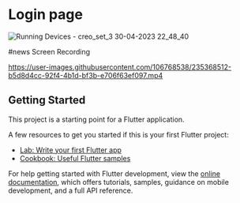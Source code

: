 # Login page

![Running Devices - creo_set_3 30-04-2023 22_48_40](https://user-images.githubusercontent.com/106768538/235367557-e1a18cef-e95a-4e1c-aed5-05b5f2b5fd43.png)

#news Screen Recording

https://user-images.githubusercontent.com/106768538/235368512-b5d8d4cc-92f4-4b1d-bf3b-e706f63ef097.mp4

## Getting Started

This project is a starting point for a Flutter application.

A few resources to get you started if this is your first Flutter project:

- [Lab: Write your first Flutter app](https://docs.flutter.dev/get-started/codelab)
- [Cookbook: Useful Flutter samples](https://docs.flutter.dev/cookbook)

For help getting started with Flutter development, view the
[online documentation](https://docs.flutter.dev/), which offers tutorials,
samples, guidance on mobile development, and a full API reference.

